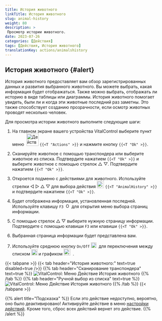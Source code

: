 ```yaml
---
title: История животного
linkTitle: История животного
slug: animal-history
weight: 80
description: >
 Просмотр истории животного.
date: 2023-07-26
categories: [Действия]
tags: [Действия, История животного]
translationKey: actions/animalshistory
---
```


## История животного {#alert}

История животного предоставляет вам обзор зарегистрированных данных и развития выбранного животного. Вы можете выбрать, какая информация будет отображаться. Также можно выбрать, отображать ли историю в виде таблицы или диаграммы. История животного помогает увидеть, были ли и когда эти животные последний раз заметны. Это также способствует созданию прозрачности, если осмотр животных проводят несколько человек.

Для просмотра истории животного выполните следующие шаги:

1. На главном экране вашего устройства VitalControl выберите пункт меню &nbsp;<img src="/icons/actions.svg" width="40" align="bottom" alt="Действия" />  `{{<T "Actions" >}}` и нажмите кнопку `{{<T "Ok" >}}`.

2. Сканируйте животное с помощью транспондера или выберите животное из списка. Подтвердите нажатием `{{<T "Ok" >}}` и выберите животное с помощью стрелок △ ▽. Подтвердите нажатием `{{<T "Ok" >}}`.

3. Откроется подменю с действиями для животного. Используйте стрелки ◁ ▷ △ ▽ для выбора действия <img src="/icons/actions/history.svg" width="23" align="bottom" alt="История животного" /> `{{<T "AnimalHistory" >}}` и подтвердите нажатием `{{<T "Ok" >}}`.

4. Будет отображена информация, установленная последней. Используйте клавишу `F3` &nbsp;<img src="/icons/footer/open-popup.svg" width="15" align="bottom" alt="Открыть всплывающее окно" /> для открытия меню выбора страниц информации.

5. С помощью стрелок △ ▽ выберите нужную страницу информации. Подтвердите с помощью клавиши `F3` или клавиши `{{<T "Ok" >}}`.

6. Выбранная страница информации будет представлена вам.

7. Используйте среднюю кнопку `On/Off` <img src="/icons/footer/on-off.svg" width="18" align="bottom" alt="Кнопка Вкл/Выкл" />&nbsp; для переключения между списком <img src="/icons/footer/list.svg" width="20" align="bottom" alt="Отображение списка" /> и графиком <img src="/icons/footer/chart.svg" width="22" align="bottom" alt="Отображение графика" />&nbsp; .

{{< tabpane >}}
{{< tab header="История животного:" text=true disabled=true />}}
{{% tab header="Сканирование транспондера" text=true %}}
![VitalControl: Меню Действие История животного](../images/animalhistory-scan.png "История животного")
{{% /tab %}}
{{% tab header="Ручной выбор из списка" text=true %}}
![VitalControl: Меню Действие История животного](../images/animalhistory.png "История животного")
{{% /tab %}}
{{< /tabpane >}}

{{% alert title="Подсказка" %}}
Если это действие недоступно, вероятно, оно было деактивировано! Активируйте действие в меню [настройки действий](../setting/). Кроме того, сброс всех действий вернет это действие.
{{% /alert %}}
